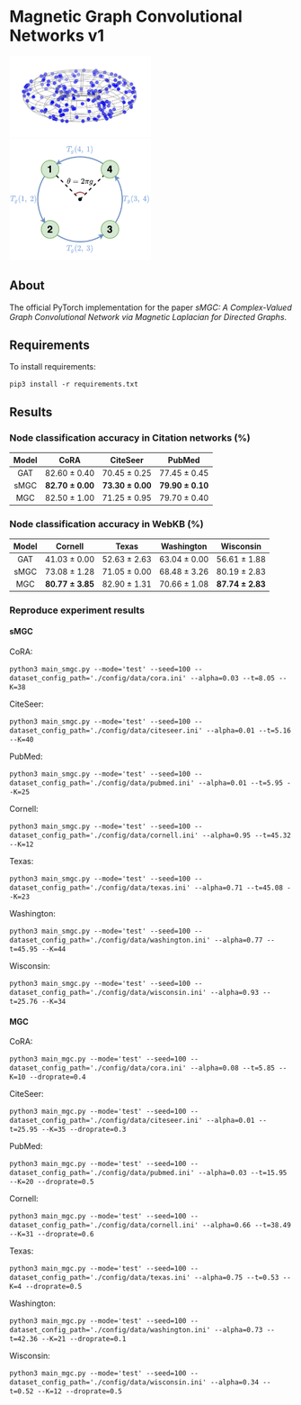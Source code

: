 # Magnetic Graph Convolutional Networks v1
<img src="./figure/magnetic_eigenmap.png" width="50%" height="50%" alt="The Magnetic Eigenmap"/>
<img src="./figure/directed_graph.png" width="50%" height="50%" alt="A directed 4-cycle"/>

## About
The official PyTorch implementation for the paper *sMGC: A Complex-Valued Graph Convolutional Network via Magnetic Laplacian for Directed Graphs*.

## Requirements
To install requirements:
```console
pip3 install -r requirements.txt
```

## Results
### Node classification accuracy in Citation networks (%)
| Model | CoRA | CiteSeer | PubMed |
| :----: | :----: | :----: | :----: |
| GAT | 82.60 ± 0.40 | 70.45 ± 0.25 | 77.45 ± 0.45 |
| sMGC | **82.70 ± 0.00** | **73.30 ± 0.00** | **79.90 ± 0.10** |
| MGC | 82.50 ± 1.00 | 71.25 ± 0.95 | 79.70 ± 0.40 |

### Node classification accuracy in WebKB (%)
| Model | Cornell | Texas | Washington | Wisconsin |
| :----: | :----: | :----: | :----: | :----: |
| GAT | 41.03 ± 0.00 | 52.63 ± 2.63 | 63.04 ± 0.00 | 56.61 ± 1.88 |
| sMGC | 73.08 ± 1.28 | 71.05 ± 0.00 | 68.48 ± 3.26 | 80.19 ± 2.83 |
| MGC | **80.77 ± 3.85** | 82.90 ± 1.31 | 70.66 ± 1.08 | **87.74 ± 2.83** |

### Reproduce experiment results
#### sMGC
CoRA:
```console
python3 main_smgc.py --mode='test' --seed=100 --dataset_config_path='./config/data/cora.ini' --alpha=0.03 --t=8.05 --K=38
```

CiteSeer:
```console
python3 main_smgc.py --mode='test' --seed=100 --dataset_config_path='./config/data/citeseer.ini' --alpha=0.01 --t=5.16 --K=40
```

PubMed:
```console
python3 main_smgc.py --mode='test' --seed=100 --dataset_config_path='./config/data/pubmed.ini' --alpha=0.01 --t=5.95 --K=25
```

Cornell:
```console
python3 main_smgc.py --mode='test' --seed=100 --dataset_config_path='./config/data/cornell.ini' --alpha=0.95 --t=45.32 --K=12
```

Texas:
```console
python3 main_smgc.py --mode='test' --seed=100 --dataset_config_path='./config/data/texas.ini' --alpha=0.71 --t=45.08 --K=23
```

Washington:
```console
python3 main_smgc.py --mode='test' --seed=100 --dataset_config_path='./config/data/washington.ini' --alpha=0.77 --t=45.95 --K=44
```

Wisconsin:
```console
python3 main_smgc.py --mode='test' --seed=100 --dataset_config_path='./config/data/wisconsin.ini' --alpha=0.93 --t=25.76 --K=34
```

#### MGC
CoRA:
```console
python3 main_mgc.py --mode='test' --seed=100 --dataset_config_path='./config/data/cora.ini' --alpha=0.08 --t=5.85 --K=10 --droprate=0.4
```

CiteSeer:
```console
python3 main_mgc.py --mode='test' --seed=100 --dataset_config_path='./config/data/citeseer.ini' --alpha=0.01 --t=25.95 --K=35 --droprate=0.3
```

PubMed:
```console
python3 main_mgc.py --mode='test' --seed=100 --dataset_config_path='./config/data/pubmed.ini' --alpha=0.03 --t=15.95 --K=20 --droprate=0.5
```

Cornell:
```console
python3 main_mgc.py --mode='test' --seed=100 --dataset_config_path='./config/data/cornell.ini' --alpha=0.66 --t=38.49 --K=31 --droprate=0.6
```

Texas:
```console
python3 main_mgc.py --mode='test' --seed=100 --dataset_config_path='./config/data/texas.ini' --alpha=0.75 --t=0.53 --K=4 --droprate=0.5
```

Washington:
```console
python3 main_mgc.py --mode='test' --seed=100 --dataset_config_path='./config/data/washington.ini' --alpha=0.73 --t=42.36 --K=21 --droprate=0.1
```

Wisconsin:
```console
python3 main_mgc.py --mode='test' --seed=100 --dataset_config_path='./config/data/wisconsin.ini' --alpha=0.34 --t=0.52 --K=12 --droprate=0.5
```
